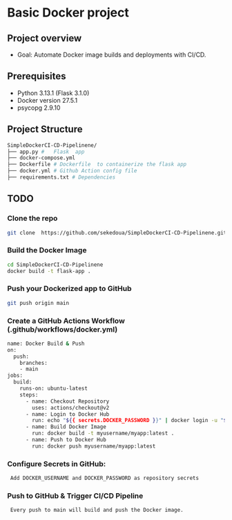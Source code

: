 #  Basic Docker project

## **Project overview**
 * Goal: Automate Docker image builds and deployments with CI/CD.
 
## **Prerequisites**

* Python  3.13.1 (Flask 3.1.0) 
* Docker version 27.5.1
* psycopg 2.9.10
 

## **Project Structure**

```bash
SimpleDockerCI-CD-Pipelinene/
├── app.py #   Flask  app
├── docker-compose.yml
├── Dockerfile # Dockerfile  to containerize the flask app
├── docker.yml # Github Action config file 
├── requirements.txt # Dependencies 
```
## **TODO**

### **Clone the repo**
```bash
git clone  https://github.com/sekedoua/SimpleDockerCI-CD-Pipelinene.git
```
### **Build the Docker Image**
```bash
cd SimpleDockerCI-CD-Pipelinene
docker build -t flask-app .
```
### **Push your Dockerized app to GitHub**
```bash
git push origin main

```

### **Create a GitHub Actions Workflow (.github/workflows/docker.yml)**
```bash
name: Docker Build & Push
on:
  push:
    branches:
    - main
jobs:
  build:
    runs-on: ubuntu-latest
    steps:
      - name: Checkout Repository
        uses: actions/checkout@v2
      - name: Login to Docker Hub
        run: echo "${{ secrets.DOCKER_PASSWORD }}" | docker login -u "${{ secrets.DOCKER_USERNAME }}" --password-stdin
      - name: Build Docker Image
        run: docker build -t myusername/myapp:latest .
      - name: Push to Docker Hub
        run: docker push myusername/myapp:latest
```


### **Configure Secrets in GitHub:**
```bash
 Add DOCKER_USERNAME and DOCKER_PASSWORD as repository secrets
```

### **Push to GitHub & Trigger CI/CD Pipeline**
```bash
 Every push to main will build and push the Docker image.
```